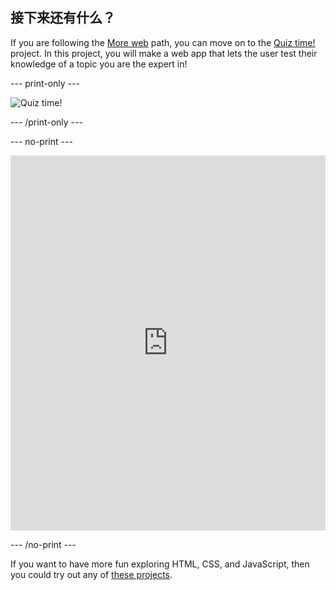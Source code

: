 ## 接下来还有什么？

If you are following the [More web](https://projects.raspberrypi.org/en/raspberrypi/more-web) path, you can move on to the [Quiz time!](https://projects.raspberrypi.org/en/projects/quiz-time) project. In this project, you will make a web app that lets the user test their knowledge of a topic you are the expert in!

\--- print-only ---

![Quiz time!](images/quiztime-project.png)

\--- /print-only ---

\--- no-print ---

<iframe src="https://editor.raspberrypi.org/en/embed/viewer/quiz-time-animals" width="100%" height="600" frameborder="0" marginwidth="0" marginheight="0" allowfullscreen> 
</iframe>

\--- /no-print ---

If you want to have more fun exploring HTML, CSS, and JavaScript, then you could try out any of [these projects](https://projects.raspberrypi.org/en/projects?software%5B%5D=html-css-javascript).
